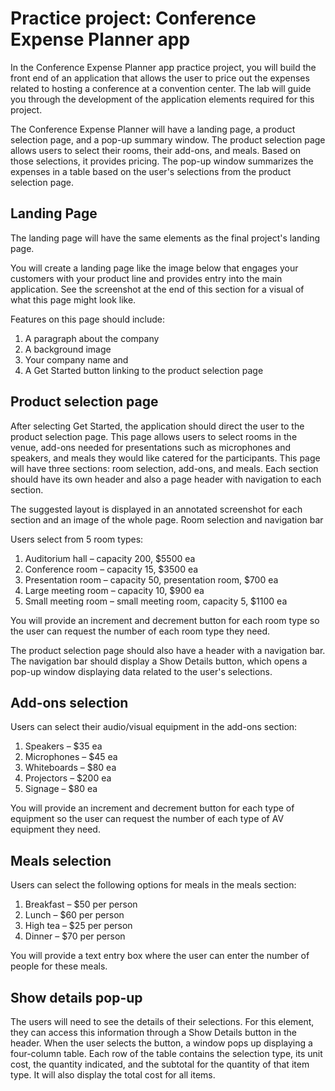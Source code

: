 # Practice project: Conference Expense Planner app

In the Conference Expense Planner app practice project, you will build the front end of an application that allows the user to price out the expenses related to hosting a conference at a convention center. The lab will guide you through the development of the application elements required for this project.

The Conference Expense Planner will have a landing page, a product selection page, and a pop-up summary window. The product selection page allows users to select their rooms, their add-ons, and meals. Based on those selections, it provides pricing. The pop-up window summarizes the expenses in a table based on the user's selections from the product selection page.

<h2>Landing Page</h2>

The landing page will have the same elements as the final project's landing page.

You will create a landing page like the image below that engages your customers with your product line and provides entry into the main application. See the screenshot at the end of this section for a visual of what this page might look like.

Features on this page should include:
1. A paragraph about the company
2. A background image
3. Your company name and
4. A Get Started button linking to the product selection page

<h2>Product selection page</h2>

After selecting Get Started, the application should direct the user to the product selection page. This page allows users to select rooms in the venue, add-ons needed for presentations such as microphones and speakers, and meals they would like catered for the participants. This page will have three sections: room selection, add-ons, and meals. Each section should have its own header and also a page header with navigation to each section.

The suggested layout is displayed in an annotated screenshot for each section and an image of the whole page.
Room selection and navigation bar

Users select from 5 room types:
1. Auditorium hall – capacity 200, $5500 ea
2. Conference room – capacity 15, $3500 ea
3. Presentation room – capacity 50, presentation room, $700 ea
4. Large meeting room – capacity 10, $900 ea
5. Small meeting room – small meeting room, capacity 5, $1100 ea

You will provide an increment and decrement button for each room type so the user can request the number of each room type they need.

The product selection page should also have a header with a navigation bar. The navigation bar should display a Show Details button, which opens a pop-up window displaying data related to the user's selections.

<h2>Add-ons selection</h2>

Users can select their audio/visual equipment in the add-ons section:
1. Speakers – $35 ea
2. Microphones – $45 ea
3. Whiteboards – $80 ea
4. Projectors – $200 ea
5. Signage – $80 ea

You will provide an increment and decrement button for each type of equipment so the user can request the number of each type of AV equipment they need.

<h2>Meals selection</h2>

Users can select the following options for meals in the meals section:
1. Breakfast – $50 per person
2. Lunch – $60 per person
3. High tea – $25 per person
4. Dinner – $70 per person

You will provide a text entry box where the user can enter the number of people for these meals.

<h2>Show details pop-up</h2>

The users will need to see the details of their selections. For this element, they can access this information through a Show Details button in the header. When the user selects the button, a window pops up displaying a four-column table. Each row of the table contains the selection type, its unit cost, the quantity indicated, and the subtotal for the quantity of that item type. It will also display the total cost for all items.
